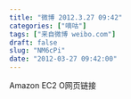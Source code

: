 ```yaml
---
title: "微博 2012.3.27 09:42"
categories: ["嘀咕"]
tags: ["来自微博 weibo.com"]
draft: false
slug: "NM6cPi"
date: "2012-03-27 09:42:00"
---
```


<p>Amazon EC2 O网页链接 ​​​​</p>
